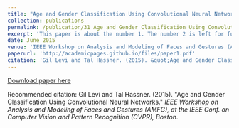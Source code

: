 ```yaml
---
title: "Age and Gender Classification Using Convolutional Neural Networks"
collection: publications
permalink: /publication/31 Age and Gender Classification Using Convolutional Neural Networks
excerpt: 'This paper is about the number 1. The number 2 is left for future work.'
date: June 2015
venue: 'IEEE Workshop on Analysis and Modeling of Faces and Gestures (AMFG), at the IEEE Conf. on Computer Vision and Pattern Recognition (CVPR), Boston'
paperurl: 'http://academicpages.github.io/files/paper1.pdf'
citation: 'Gil Levi and Tal Hassner. (2015). &quot;Age and Gender Classification Using Convolutional Neural Networks.&quot; <i>IEEE Workshop on Analysis and Modeling of Faces and Gestures (AMFG), at the IEEE Conf. on Computer Vision and Pattern Recognition (CVPR), Boston</i>.'
---
```


[Download paper here](http://academicpages.github.io/files/paper1.pdf)

Recommended citation: Gil Levi and Tal Hassner. (2015). "Age and Gender Classification Using Convolutional Neural Networks." <i>IEEE Workshop on Analysis and Modeling of Faces and Gestures (AMFG), at the IEEE Conf. on Computer Vision and Pattern Recognition (CVPR), Boston</i>.
